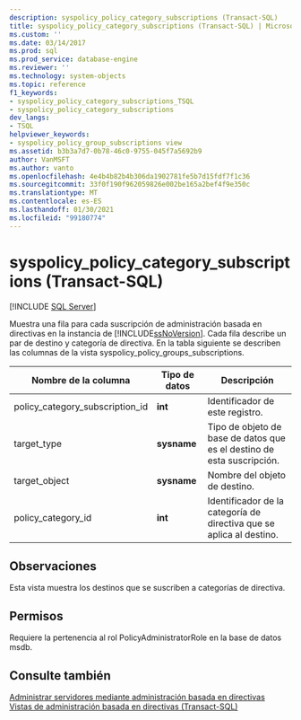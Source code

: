 ```yaml
---
description: syspolicy_policy_category_subscriptions (Transact-SQL)
title: syspolicy_policy_category_subscriptions (Transact-SQL) | Microsoft Docs
ms.custom: ''
ms.date: 03/14/2017
ms.prod: sql
ms.prod_service: database-engine
ms.reviewer: ''
ms.technology: system-objects
ms.topic: reference
f1_keywords:
- syspolicy_policy_category_subscriptions_TSQL
- syspolicy_policy_category_subscriptions
dev_langs:
- TSQL
helpviewer_keywords:
- syspolicy_policy_group_subscriptions view
ms.assetid: b3b3a7d7-0b78-46c0-9755-045f7a5692b9
author: VanMSFT
ms.author: vanto
ms.openlocfilehash: 4e4b4b82b4b306da1902781fe5b7d15fdf7f1c36
ms.sourcegitcommit: 33f0f190f962059826e002be165a2bef4f9e350c
ms.translationtype: MT
ms.contentlocale: es-ES
ms.lasthandoff: 01/30/2021
ms.locfileid: "99180774"
---
```

# <a name="syspolicy_policy_category_subscriptions-transact-sql"></a>syspolicy_policy_category_subscriptions (Transact-SQL)
[!INCLUDE [SQL Server](../../includes/applies-to-version/sqlserver.md)]

  Muestra una fila para cada suscripción de administración basada en directivas en la instancia de [!INCLUDE[ssNoVersion](../../includes/ssnoversion-md.md)]. Cada fila describe un par de destino y categoría de directiva. En la tabla siguiente se describen las columnas de la vista syspolicy_policy_groups_subscriptions.  
  
|Nombre de la columna|Tipo de datos|Descripción|  
|-----------------|---------------|-----------------|  
|policy_category_subscription_id|**int**|Identificador de este registro.|  
|target_type|**sysname**|Tipo de objeto de base de datos que es el destino de esta suscripción.|  
|target_object|**sysname**|Nombre del objeto de destino.|  
|policy_category_id|**int**|Identificador de la categoría de directiva que se aplica al destino.|  
  
## <a name="remarks"></a>Observaciones  
 Esta vista muestra los destinos que se suscriben a categorías de directiva.  
  
## <a name="permissions"></a>Permisos  
 Requiere la pertenencia al rol PolicyAdministratorRole en la base de datos msdb.  
  
## <a name="see-also"></a>Consulte también  
 [Administrar servidores mediante administración basada en directivas](../../relational-databases/policy-based-management/administer-servers-by-using-policy-based-management.md)   
 [Vistas de administración basada en directivas &#40;Transact-SQL&#41;](../../relational-databases/system-catalog-views/policy-based-management-views-transact-sql.md)  
  
  
